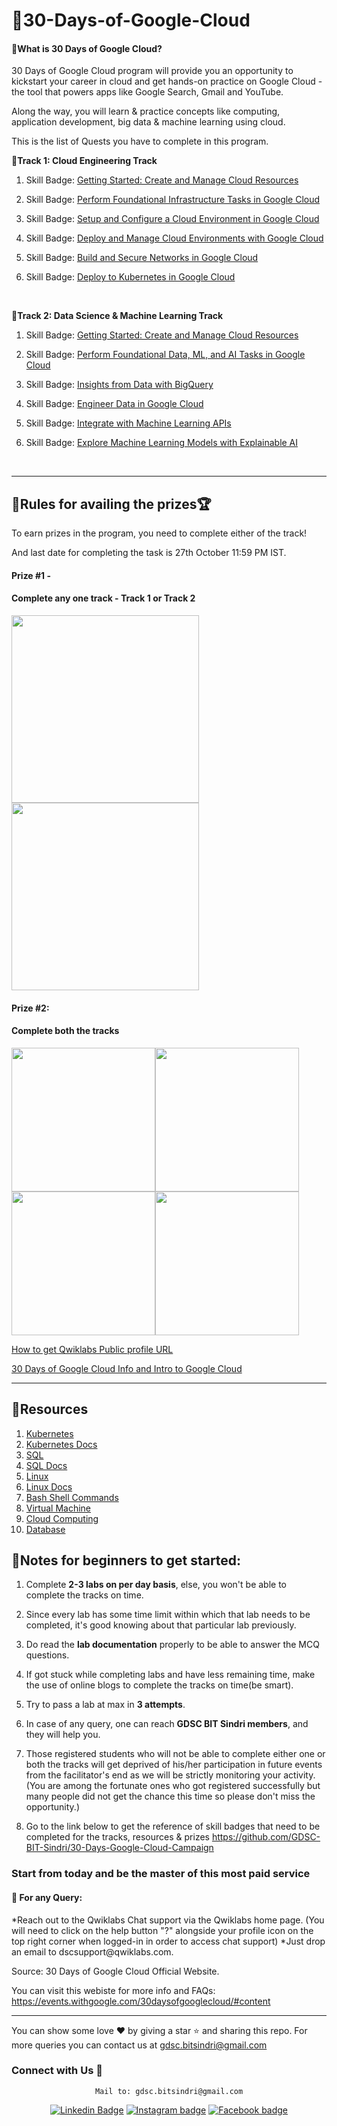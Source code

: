 # 📌30-Days-of-Google-Cloud

<h4>📍What is 30 Days of Google Cloud?</h4>
30 Days of Google Cloud program will provide you an opportunity to kickstart your career in cloud and get hands-on practice on Google Cloud - the tool that powers apps like Google Search, Gmail and YouTube.

Along the way, you will learn & practice concepts like computing, application development, big data & machine learning using cloud.

This is the list of Quests you have to complete in this program.
<br>

<b>📍Track 1: Cloud Engineering Track</b>
1. Skill Badge: [Getting Started: Create and Manage Cloud Resources](https://google.qwiklabs.com/quests/120)

2. Skill Badge: [Perform Foundational Infrastructure Tasks in Google Cloud](https://google.qwiklabs.com/quests/118)

3. Skill Badge: [Setup and Configure a Cloud Environment in Google Cloud](https://google.qwiklabs.com/quests/119?utm_source=google&utm_medium=lp&utm_campaign=gcpskills)

4. Skill Badge: [Deploy and Manage Cloud Environments with Google Cloud](https://google.qwiklabs.com/quests/121?utm_source=google&utm_medium=lp&utm_campaign=gcpskills)

5. Skill Badge: [Build and Secure Networks in Google Cloud](https://google.qwiklabs.com/quests/128?utm_source=google&utm_medium=lp&utm_campaign=gcpskills)

6. Skill Badge: [Deploy to Kubernetes in Google Cloud](https://google.qwiklabs.com/quests/116?utm_source=google&utm_medium=lp&utm_campaign=gcpskills)
<br>

<b>📍Track 2: Data Science & Machine Learning Track </b>
1. Skill Badge: [Getting Started: Create and Manage Cloud Resources](https://google.qwiklabs.com/quests/120)

2. Skill Badge: [Perform Foundational Data, ML, and AI Tasks in Google Cloud](https://google.qwiklabs.com/quests/117?utm_source=google&utm_medium=lp&utm_campaign=gcpskills)

3. Skill Badge: [Insights from Data with BigQuery](https://google.qwiklabs.com/quests/123)

4. Skill Badge: [Engineer Data in Google Cloud](https://google.qwiklabs.com/quests/132)

5. Skill Badge: [Integrate with Machine Learning APIs](https://google.qwiklabs.com/quests/136?utm_source=google&utm_medium=lp&utm_campaign=gcpskills)

6. Skill Badge: [Explore Machine Learning Models with Explainable AI](https://google.qwiklabs.com/quests/126?utm_source=google&utm_medium=lp&utm_campaign=gcpskills)
<br>
<hr/>

## 📌Rules for availing the prizes🏆

To earn prizes in the program, you need to complete either of the track!

And last date for completing the task is 27th October 11:59 PM IST.

#### Prize #1 - <h4>Complete any one track - Track 1 or Track 2</h4>

<img src = "https://user-images.githubusercontent.com/60788180/134784295-eb8a0a13-5740-4ab4-a42f-5d47c638d4de.png"  height="300vh"><img src = "https://user-images.githubusercontent.com/60788180/134784504-7152962e-d7c7-4688-8d39-01b746e33a51.png"  height="300vh">




#### Prize #2: <h4>Complete both the tracks</h4>

<img src = "https://user-images.githubusercontent.com/60788180/134784536-7bea9267-26d0-4564-91d2-f1bdb885ebd6.png"  height="230vh"><img src = "https://user-images.githubusercontent.com/60788180/134784295-eb8a0a13-5740-4ab4-a42f-5d47c638d4de.png"  height="230vh"><img src = "https://user-images.githubusercontent.com/60788180/134784551-9819aea0-348d-472c-86ee-3b36f878da84.png"  height="230vh"><img src = "https://user-images.githubusercontent.com/60788180/134784504-7152962e-d7c7-4688-8d39-01b746e33a51.png"  height="230vh">


[How to get Qwiklabs Public profile URL](https://www.youtube.com/watch?v=GyQE-JnylSs&t=190s&ab_)

[30 Days of Google Cloud Info and Intro to Google Cloud](https://youtu.be/oms6H-uicrI)
<hr/>

## 📌Resources
1. [Kubernetes](https://youtu.be/Wf2eSG3owoA)
2. [Kubernetes Docs](https://kubernetes.io/docs/home/)
3. [SQL](https://youtu.be/HXV3zeQKqGY)
4. [SQL Docs](https://www.tutorialspoint.com/sql/index.htm)
5. [Linux](https://youtu.be/v_1zB2WNN14)
6. [Linux Docs](https://www.linux.org/forums/#linux-tutorials.122)
7. [Bash Shell Commands](https://www.educative.io/blog/bash-shell-command-cheat-sheet)
8. [Virtual Machine](https://www.vmware.com/topics/glossary/content/virtual-machine)
9. [Cloud Computing](https://youtu.be/RWgW-CgdIk0)
10. [Database](https://www.javatpoint.com/what-is-database)

## 📌Notes for beginners to get started:
1. Complete **2-3 labs on per day basis**, else, you won't be able to complete the tracks on time.

2. Since every lab has some time limit within which that lab needs to be completed, it's good knowing about that particular lab previously. 

3. Do read the **lab documentation** properly to be able to answer the MCQ questions.

4. If got stuck while completing labs and have less remaining time, make the use of online blogs to complete the tracks on time(be smart).

5. Try to pass a lab at max in **3 attempts**.

6. In case of any query, one can reach **GDSC BIT Sindri members**, and they will help you.

7. Those registered students who will not be able to complete either one or both the tracks will get deprived of his/her participation in future events from the facilitator's end as we will be strictly monitoring your activity.
(You are among the fortunate ones who got registered successfully but many people did not get the chance this time so please don't miss the opportunity.)

8. Go to the link below to get the reference of skill badges that need to be completed for the tracks, resources & prizes https://github.com/GDSC-BIT-Sindri/30-Days-Google-Cloud-Campaign

### Start from today and be the master of this most paid service

<h4>📍 For any Query:</h4>
*Reach out to the Qwiklabs Chat support via the Qwiklabs home page. (You will need to click on the help button "?" alongside your profile icon on the top right corner when logged-in in order to access chat support)
*Just drop an email to dscsupport@qwiklabs.com.

Source: 30 Days of Google Cloud Official Website.

You can visit this webiste for more info and FAQs: https://events.withgoogle.com/30daysofgooglecloud/#content
<hr/>

You can show some love ❤ by giving a star ⭐ and sharing this repo. For more queries you can contact us at gdsc.bitsindri@gmail.com


<h3 align="left">Connect with Us 🤝</h3>
<p align="left">
<div class="footer" id="top3">
  <center> 
  
    Mail to: gdsc.bitsindri@gmail.com
   [![Linkedin Badge](https://img.shields.io/badge/-HnCC-7593d4?style=flat&labelColor=3867c1&logo=linkedin&logoColor=white)](https://www.linkedin.com/company/gdsc-bit-sindri)
    [![Instagram badge](https://img.shields.io/badge/-HnCC-7593d4?style=flat&labelColor=a796ff&logo=instagram&logoColor=white)](https://www.instagram.com/gdsc.bitsindri/)
    [![Facebook badge](https://img.shields.io/badge/-HnCC-7593d4?style=flat&labelColor=5d62ff&logo=facebook&logoColor=white)](https://m.facebook.com/gdscbitsindri)
   
  </div>
</p>



